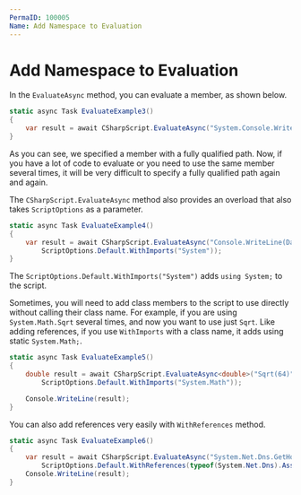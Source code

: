 ```yaml
---
PermaID: 100005
Name: Add Namespace to Evaluation
---
```


# Add Namespace to Evaluation

In the `EvaluateAsync` method, you can evaluate a member, as shown below.   

```csharp
static async Task EvaluateExample3()
{
    var result = await CSharpScript.EvaluateAsync("System.Console.WriteLine(System.DateTime.Now)");
}
```

As you can see, we specified a member with a fully qualified path. Now, if you have a lot of code to evaluate or you need to use the same member several times, it will be very difficult to specify a fully qualified path again and again. 

The `CSharpScript.EvaluateAsync` method also provides an overload that also takes `ScriptOptions` as a parameter.

```csharp
static async Task EvaluateExample4()
{
    var result = await CSharpScript.EvaluateAsync("Console.WriteLine(DateTime.Now)", 
        ScriptOptions.Default.WithImports("System"));
}
```

The `ScriptOptions.Default.WithImports("System")` adds `using System;` to the script. 

Sometimes, you will need to add class members to the script to use directly without calling their class name. For example, if you are using `System.Math.Sqrt` several times, and now you want to use just `Sqrt`. Like adding references, if you use `WithImports` with a class name, it adds using static `System.Math;`.

```csharp
static async Task EvaluateExample5()
{
    double result = await CSharpScript.EvaluateAsync<double>("Sqrt(64)",
        ScriptOptions.Default.WithImports("System.Math"));

    Console.WriteLine(result);
}
```

You can also add references very easily with `WithReferences` method.

```csharp
static async Task EvaluateExample6()
{
    var result = await CSharpScript.EvaluateAsync("System.Net.Dns.GetHostName()",
        ScriptOptions.Default.WithReferences(typeof(System.Net.Dns).Assembly));
    Console.WriteLine(result);
}
```
